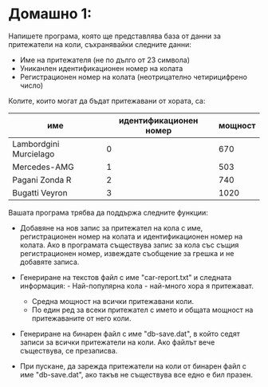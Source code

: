 # Домашно 1:

 Напишете програма, която ще представлява база от данни за притежатели на коли, съхранявайки следните данни:

 - Име на притежателя (не по дълго от 23 символа)
 - Униканлен идентификационен номер на колата
 - Регистрационен номер на колата (неотрицателно четирицифрено число)

 Колите, които могат да бъдат притежавани от хората, са:
 
 | име	                | идентификационен номер | мощност |
 | -------------------- | ---------------------- | ------- |
 |Lambordgini Murcielago|	 0		 | 670     |
 |Mercedes-AMG		|        1		 | 503     |
 |Pagani Zonda R	|        2		 | 740     |
 |Bugatti Veyron	|        3		 | 1020    |

 Вашата програма трябва да поддържа следните функции:
 - Добавяне на нов запис за притежател на кола с име,
   регистрационен номер на колата и идентификационен номер на колата.
   Ако в програмата съществува запис за кола със същия регистрационен номер,
   извеждате съобщение за грешка и не добавяте записа.

 - Генериране на текстов файл с име "car-report.txt" и следната информация:
        - Най-популярна кола - най-много хора я притежават.
	- Средна мощност на всички притежавани коли.
	- По един ред за всеки притежател с името и общата мощност на притежаваните от него коли.
 - Генериране на бинарен файл с име "db-save.dat", в който седят записи за всички притежатели на коли.
   Ако файлът вече съществува, се презаписва.

 - При пускане, да зарежда притежатели на коли от бинарен файл с име "db-save.dat",
   ако такъв не съществува все едно е бил празен.
